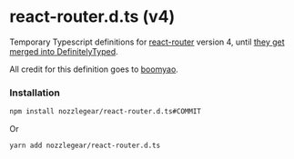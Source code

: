 # react-router.d.ts (v4)

Temporary Typescript definitions for [react-router](https://www.npmjs.com/package/react-router) version 4, until [they get merged into DefinitelyTyped](https://github.com/DefinitelyTyped/DefinitelyTyped/pull/11879).

All credit for this definition goes to [boomyao](https://github.com/boomyao).

### Installation

```bash
npm install nozzlegear/react-router.d.ts#COMMIT
```

Or

```bash
yarn add nozzlegear/react-router.d.ts
```
